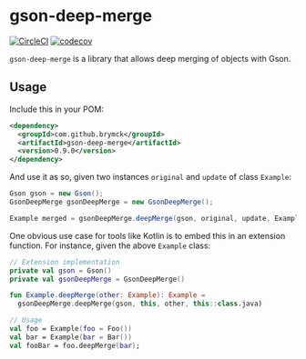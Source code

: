 gson-deep-merge
===============

[![CircleCI](https://circleci.com/gh/brymck/gson-deep-merge.svg?style=svg)](https://circleci.com/gh/brymck/gson-deep-merge)
[![codecov](https://codecov.io/gh/brymck/gson-deep-merge/branch/master/graph/badge.svg)](https://codecov.io/gh/brymck/gson-deep-merge)

`gson-deep-merge` is a library that allows deep merging of objects with Gson.

Usage
-----

Include this in your POM:

```xml
<dependency>
  <groupId>com.github.brymck</groupId>
  <artifactId>gson-deep-merge</artifactId>
  <version>0.9.0</version>
</dependency>
```

And use it as so, given two instances `original` and `update` of class `Example`:

```java
Gson gson = new Gson();
GsonDeepMerge gsonDeepMerge = new GsonDeepMerge();

Example merged = gsonDeepMerge.deepMerge(gson, original, update, Example.class);
```

One obvious use case for tools like Kotlin is to embed this in an extension function.
For instance, given the above `Example` class:

```kotlin
// Extension implementation
private val gson = Gson()
private val gsonDeepMerge = GsonDeepMerge()

fun Example.deepMerge(other: Example): Example =
  gsonDeepMerge.deepMerge(gson, this, other, this::class.java)

// Usage
val foo = Example(foo = Foo())
val bar = Example(bar = Bar())
val fooBar = foo.deepMerge(bar);
```
